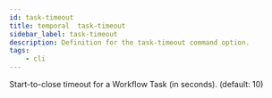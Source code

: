 ```yaml
---
id: task-timeout
title: temporal  task-timeout
sidebar_label: task-timeout
description: Definition for the task-timeout command option.
tags:
	- cli
---
```


 Start-to-close timeout for a Workflow Task (in seconds). (default: 10)
